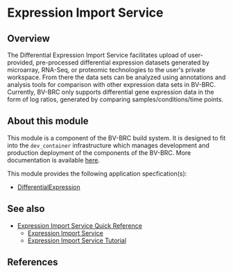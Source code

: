 # Expression Import Service

## Overview

The Differential Expression Import Service facilitates upload of user-provided, pre-processed differential expression datasets generated by microarray, RNA-Seq, or proteomic technologies to the user's private workspace. From there the data sets can be analyzed using annotations and analysis tools for comparison with other expression data sets in BV-BRC. Currently, BV-BRC only supports differential gene expression data in the form of log ratios, generated by comparing samples/conditions/time points.



## About this module

This module is a component of the BV-BRC build system. It is designed to fit into the
`dev_container` infrastructure which manages development and production deployment of
the components of the BV-BRC. More documentation is available [here](https://github.com/BV-BRC/dev_container/tree/master/README.md).

This module provides the following application specfication(s):
* [DifferentialExpression](app_specs/DifferentialExpression.md)


## See also

* [Expression Import Service Quick Reference](https://www.bv-brc.org/docs/quick_references/services/expression_data_import_service.html)
  * [Expression Import Service](https://www.bv-brc.org/docs/https://bv-brc.org/app/Expression.html)
  * [Expression Import Service Tutorial](https://www.bv-brc.org/docs//tutorial/expression_import/expression_import.html)



## References

